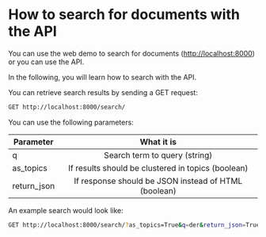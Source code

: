 # How to search for documents with the API

You can use the web demo to search for documents ([http://localhost:8000](http://localhost:8000)) or you can use the API.

In the following, you will learn how to search with the API.

You can retrieve search results by sending a GET request:

```bash
GET http://localhost:8000/search/
```

You can use the following parameters:

| Parameter     | What it is        |
| ------------- |:-------------:|
| q      | Search term to query (string) |
| as_topics     | If results should be clustered in topics (boolean)      |
| return_json | If response should be JSON instead of HTML (boolean)      |

An example search would look like:
```bash
GET http://localhost:8000/search/?as_topics=True&q=der&return_json=True
```